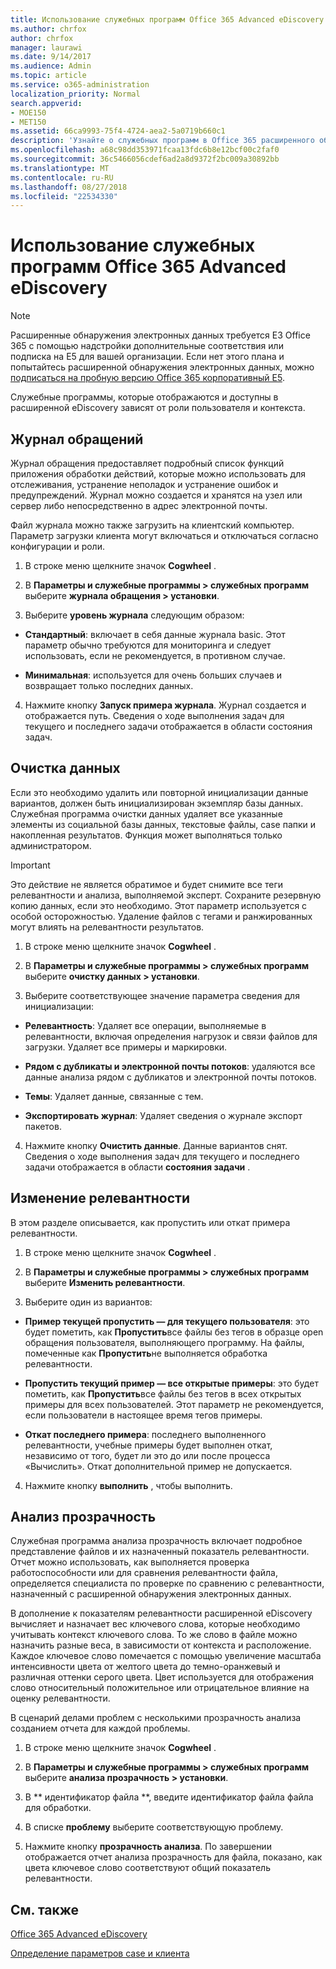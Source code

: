 ```yaml
---
title: Использование служебных программ Office 365 Advanced eDiscovery
ms.author: chrfox
author: chrfox
manager: laurawi
ms.date: 9/14/2017
ms.audience: Admin
ms.topic: article
ms.service: o365-administration
localization_priority: Normal
search.appverid:
- MOE150
- MET150
ms.assetid: 66ca9993-75f4-4724-aea2-5a0719b660c1
description: 'Узнайте о служебных программ в Office 365 расширенного обнаружения электронных данных, включая журнал обращения, очистку данных, обработки ошибок, изменить прозрачность анализ и релевантности.  '
ms.openlocfilehash: a68c98dd353971fcaa13fdc6b8e12bcf00c2faf0
ms.sourcegitcommit: 36c5466056cdef6ad2a8d9372f2bc009a30892bb
ms.translationtype: MT
ms.contentlocale: ru-RU
ms.lasthandoff: 08/27/2018
ms.locfileid: "22534330"
---
```

# <a name="use-office-365-advanced-ediscovery-utilities"></a>Использование служебных программ Office 365 Advanced eDiscovery

> [!NOTE]
> Расширенные обнаружения электронных данных требуется E3 Office 365 с помощью надстройки дополнительные соответствия или подписка на E5 для вашей организации. Если нет этого плана и попытайтесь расширенной обнаружения электронных данных, можно [подписаться на пробную версию Office 365 корпоративный E5](https://go.microsoft.com/fwlink/p/?LinkID=698279). 
  
Служебные программы, которые отображаются и доступны в расширенной eDiscovery зависят от роли пользователя и контекста.
  
## <a name="case-log"></a>Журнал обращений

Журнал обращения предоставляет подробный список функций приложения обработки действий, которые можно использовать для отслеживания, устранение неполадок и устранение ошибок и предупреждений. Журнал можно создается и хранятся на узел или сервер либо непосредственно в адрес электронной почты.
  
Файл журнала можно также загрузить на клиентский компьютер. Параметр загрузки клиента могут включаться и отключаться согласно конфигурации и роли.
  
1. В строке меню щелкните значок **Cogwheel** . 
    
2. В **Параметры и служебные программы \> служебных программ** выберите **журнала обращения \> установки**.
    
3. Выберите **уровень журнала** следующим образом: 
    
  - **Стандартный**: включает в себя данные журнала basic. Этот параметр обычно требуются для мониторинга и следует использовать, если не рекомендуется, в противном случае.
    
  - **Минимальная**: используется для очень больших случаев и возвращает только последних данных.
    
4. Нажмите кнопку **Запуск примера журнала**. Журнал создается и отображается путь. Сведения о ходе выполнения задач для текущего и последнего задачи отображается в области состояния задач.
    
## <a name="clear-data"></a>Очистка данных

Если это необходимо удалить или повторной инициализации данные вариантов, должен быть инициализирован экземпляр базы данных. Служебная программа очистки данных удаляет все указанные элементы из социальной базы данных, текстовые файлы, case папки и накопленная результатов. Функция может выполняться только администратором.
  
> [!IMPORTANT]
> Это действие не является обратимое и будет снимите все теги релевантности и анализа, выполняемой эксперт. Сохраните резервную копию данных, если это необходимо. Этот параметр используется с особой осторожностью. Удаление файлов с тегами и ранжированных могут влиять на релевантности результатов. 
  
1. В строке меню щелкните значок **Cogwheel** . 
    
2. В **Параметры и служебные программы \> служебных программ** выберите **очистку данных \> установки**.
    
3. Выберите соответствующее значение параметра сведения для инициализации:
    
  - **Релевантность**: Удаляет все операции, выполняемые в релевантности, включая определения нагрузок и связи файлов для загрузки. Удаляет все примеры и маркировки.
    
  - **Рядом с дубликаты и электронной почты потоков**: удаляются все данные анализа рядом с дубликатов и электронной почты потоков.
    
  - **Темы**: Удаляет данные, связанные с тем.
    
  - **Экспортировать журнал**: Удаляет сведения о журнале экспорт пакетов.
    
4. Нажмите кнопку **Очистить данные**. Данные вариантов снят. Сведения о ходе выполнения задач для текущего и последнего задачи отображается в области **состояния задачи** . 
    
## <a name="modify-relevance"></a>Изменение релевантности

В этом разделе описывается, как пропустить или откат примера релевантности.
  
1. В строке меню щелкните значок **Cogwheel** . 
    
2. В **Параметры и служебные программы \> служебных программ** выберите **Изменить релевантности**.
    
3. Выберите один из вариантов: 
    
  - **Пример текущей пропустить — для текущего пользователя**: это будет пометить, как **Пропустить**все файлы без тегов в образце open обращения пользователя, выполняющего программу. На файлы, помеченные как **Пропустить**не выполняется обработка релевантности.
    
  - **Пропустить текущий пример — все открытые примеры**: это будет пометить, как **Пропустить**все файлы без тегов в всех открытых примеры для всех пользователей. Этот параметр не рекомендуется, если пользователи в настоящее время тегов примеры.
    
  - **Откат последнего примера**: последнего выполненного релевантности, учебные примеры будет выполнен откат, независимо от того, будет ли это до или после процесса «Вычислить». Откат дополнительной пример не допускается.
    
4. Нажмите кнопку **выполнить** , чтобы выполнить. 
    
## <a name="transparency-analysis"></a>Анализ прозрачность

Служебная программа анализа прозрачность включает подробное представление файлов и их назначенный показатель релевантности. Отчет можно использовать, как выполняется проверка работоспособности или для сравнения релевантности файла, определяется специалиста по проверке по сравнению с релевантности, назначенный с расширенной обнаружения электронных данных. 
  
В дополнение к показателям релевантности расширенной eDiscovery вычисляет и назначает вес ключевого слова, которые необходимо учитывать контекст ключевого слова. То же слово в файле можно назначить разные веса, в зависимости от контекста и расположение. Каждое ключевое слово помечается с помощью увеличение масштаба интенсивности цвета от желтого цвета до темно-оранжевый и различная оттенки серого цвета. Цвет используется для отображения слово относительный положительное или отрицательное влияние на оценку релевантности. 
  
В сценарий делами проблем с несколькими прозрачность анализа созданием отчета для каждой проблемы.
  
1. В строке меню щелкните значок **Cogwheel** . 
    
2. В **Параметры и служебные программы \> служебных программ** выберите **анализа прозрачность \> установки**.
    
3. В ** идентификатор файла **, введите идентификатор файла файла для обработки.
    
4. В списке **проблему** выберите соответствующую проблему. 
    
5. Нажмите кнопку **прозрачность анализа**. По завершении отображается отчет анализа прозрачность для файла, показано, как цвета ключевое слово соответствуют общий показатель релевантности.
    
## <a name="see-also"></a>См. также

[Office 365 Advanced eDiscovery](office-365-advanced-ediscovery.md)
  
[Определение параметров case и клиента](define-case-and-tenant-settings-in-advanced-ediscovery.md)

